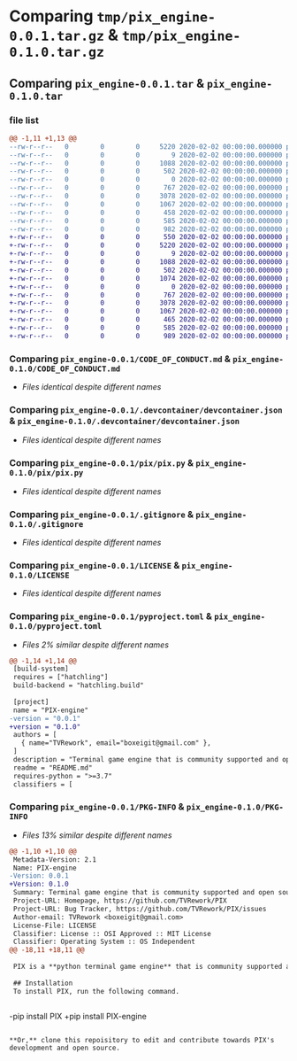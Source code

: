 # Comparing `tmp/pix_engine-0.0.1.tar.gz` & `tmp/pix_engine-0.1.0.tar.gz`

## Comparing `pix_engine-0.0.1.tar` & `pix_engine-0.1.0.tar`

### file list

```diff
@@ -1,11 +1,13 @@
--rw-r--r--   0        0        0     5220 2020-02-02 00:00:00.000000 pix_engine-0.0.1/CODE_OF_CONDUCT.md
--rw-r--r--   0        0        0        9 2020-02-02 00:00:00.000000 pix_engine-0.0.1/CONTRIBUTING.md
--rw-r--r--   0        0        0     1088 2020-02-02 00:00:00.000000 pix_engine-0.0.1/.devcontainer/devcontainer.json
--rw-r--r--   0        0        0      502 2020-02-02 00:00:00.000000 pix_engine-0.0.1/.github/dependabot.yml
--rw-r--r--   0        0        0        0 2020-02-02 00:00:00.000000 pix_engine-0.0.1/pix/__init__.py
--rw-r--r--   0        0        0      767 2020-02-02 00:00:00.000000 pix_engine-0.0.1/pix/pix.py
--rw-r--r--   0        0        0     3078 2020-02-02 00:00:00.000000 pix_engine-0.0.1/.gitignore
--rw-r--r--   0        0        0     1067 2020-02-02 00:00:00.000000 pix_engine-0.0.1/LICENSE
--rw-r--r--   0        0        0      458 2020-02-02 00:00:00.000000 pix_engine-0.0.1/README.md
--rw-r--r--   0        0        0      585 2020-02-02 00:00:00.000000 pix_engine-0.0.1/pyproject.toml
--rw-r--r--   0        0        0      982 2020-02-02 00:00:00.000000 pix_engine-0.0.1/PKG-INFO
+-rw-r--r--   0        0        0      550 2020-02-02 00:00:00.000000 pix_engine-0.1.0/CHANGELOG.md
+-rw-r--r--   0        0        0     5220 2020-02-02 00:00:00.000000 pix_engine-0.1.0/CODE_OF_CONDUCT.md
+-rw-r--r--   0        0        0        9 2020-02-02 00:00:00.000000 pix_engine-0.1.0/CONTRIBUTING.md
+-rw-r--r--   0        0        0     1088 2020-02-02 00:00:00.000000 pix_engine-0.1.0/.devcontainer/devcontainer.json
+-rw-r--r--   0        0        0      502 2020-02-02 00:00:00.000000 pix_engine-0.1.0/.github/dependabot.yml
+-rw-r--r--   0        0        0     1074 2020-02-02 00:00:00.000000 pix_engine-0.1.0/.github/workflows/pypi.yml
+-rw-r--r--   0        0        0        0 2020-02-02 00:00:00.000000 pix_engine-0.1.0/pix/__init__.py
+-rw-r--r--   0        0        0      767 2020-02-02 00:00:00.000000 pix_engine-0.1.0/pix/pix.py
+-rw-r--r--   0        0        0     3078 2020-02-02 00:00:00.000000 pix_engine-0.1.0/.gitignore
+-rw-r--r--   0        0        0     1067 2020-02-02 00:00:00.000000 pix_engine-0.1.0/LICENSE
+-rw-r--r--   0        0        0      465 2020-02-02 00:00:00.000000 pix_engine-0.1.0/README.md
+-rw-r--r--   0        0        0      585 2020-02-02 00:00:00.000000 pix_engine-0.1.0/pyproject.toml
+-rw-r--r--   0        0        0      989 2020-02-02 00:00:00.000000 pix_engine-0.1.0/PKG-INFO
```

### Comparing `pix_engine-0.0.1/CODE_OF_CONDUCT.md` & `pix_engine-0.1.0/CODE_OF_CONDUCT.md`

 * *Files identical despite different names*

### Comparing `pix_engine-0.0.1/.devcontainer/devcontainer.json` & `pix_engine-0.1.0/.devcontainer/devcontainer.json`

 * *Files identical despite different names*

### Comparing `pix_engine-0.0.1/pix/pix.py` & `pix_engine-0.1.0/pix/pix.py`

 * *Files identical despite different names*

### Comparing `pix_engine-0.0.1/.gitignore` & `pix_engine-0.1.0/.gitignore`

 * *Files identical despite different names*

### Comparing `pix_engine-0.0.1/LICENSE` & `pix_engine-0.1.0/LICENSE`

 * *Files identical despite different names*

### Comparing `pix_engine-0.0.1/pyproject.toml` & `pix_engine-0.1.0/pyproject.toml`

 * *Files 2% similar despite different names*

```diff
@@ -1,14 +1,14 @@
 [build-system]
 requires = ["hatchling"]
 build-backend = "hatchling.build"
 
 [project]
 name = "PIX-engine"
-version = "0.0.1"
+version = "0.1.0"
 authors = [
   { name="TVRework", email="boxeigit@gmail.com" },
 ]
 description = "Terminal game engine that is community supported and open source"
 readme = "README.md"
 requires-python = ">=3.7"
 classifiers = [
```

### Comparing `pix_engine-0.0.1/PKG-INFO` & `pix_engine-0.1.0/PKG-INFO`

 * *Files 13% similar despite different names*

```diff
@@ -1,10 +1,10 @@
 Metadata-Version: 2.1
 Name: PIX-engine
-Version: 0.0.1
+Version: 0.1.0
 Summary: Terminal game engine that is community supported and open source
 Project-URL: Homepage, https://github.com/TVRework/PIX
 Project-URL: Bug Tracker, https://github.com/TVRework/PIX/issues
 Author-email: TVRework <boxeigit@gmail.com>
 License-File: LICENSE
 Classifier: License :: OSI Approved :: MIT License
 Classifier: Operating System :: OS Independent
@@ -18,11 +18,11 @@
 
 PIX is a **python terminal game engine** that is community supported and open source. Develop **games 🎮** _(and applications)_ with **ease.**
 
 ## Installation
 To install PIX, run the following command.
 
 ```
-pip install PIX
+pip install PIX-engine
 ```
 
 **Or,** clone this repoisitory to edit and contribute towards PIX's development and open source.
```

